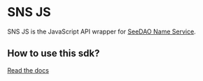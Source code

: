 # SNS JS

SNS JS is the JavaScript API wrapper for [SeeDAO Name Service](https://github.com/Taoist-Labs/sns).

## How to use this sdk?

[Read the docs](https://taoist-labs.github.io/sns-js/)
